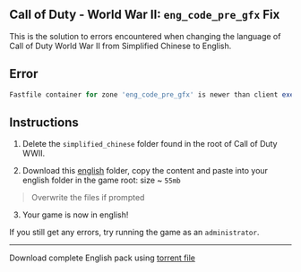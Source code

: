 ## Call of Duty - World War II: `eng_code_pre_gfx` Fix

This is the solution to errors encountered when changing the language of Call of Duty World War II from Simplified Chinese to English.

## Error

```js
Fastfile container for zone 'eng_code_pre_gfx' is newer than client executable (version 66, expecting 5)
```

## Instructions

1. Delete the `simplified_chinese` folder found in the root of Call of Duty WWII.

2. Download this [english](/english) folder, copy the content and paste into your english folder in the game root: size ~ `55mb`

> Overwrite the files if prompted

3. Your game is now in english!

If you still get any errors, try running the game as an `administrator`.

<hr>

Download complete English pack using [torrent file](/Call.of.Duty.WWII.English.Files.rar.torrent)
